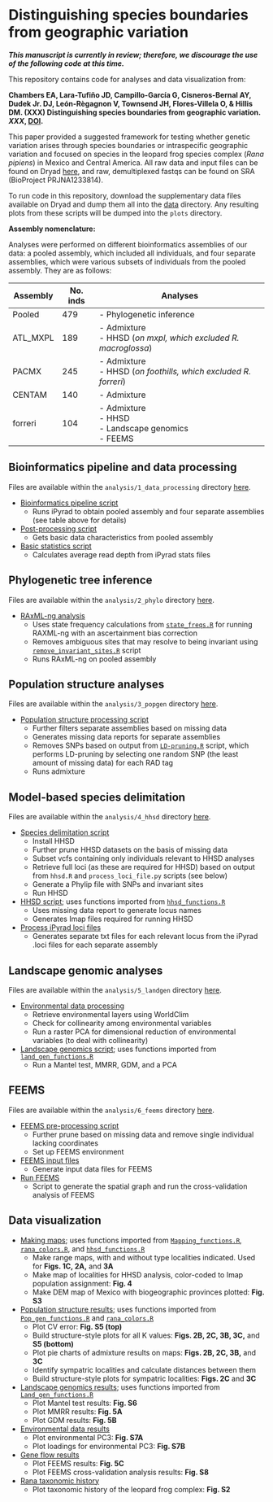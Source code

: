 # Distinguishing species boundaries from geographic variation

***This manuscript is currently in review; therefore, we discourage the use of the following code at this time.***

This repository contains code for analyses and data visualization from:

**Chambers EA, Lara-Tufiño JD, Campillo-García G, Cisneros-Bernal AY, Dudek Jr. DJ, León-Règagnon V, Townsend JH, Flores-Villela O, & Hillis DM. (XXX) Distinguishing species boundaries from geographic variation. *XXX*, [DOI](LINKTODOI).**

This paper provided a suggested framework for testing whether genetic variation arises through species boundaries or intraspecific geographic variation and focused on species in the leopard frog species complex (*Rana pipiens*) in Mexico and Central America. All raw data and input files can be found on Dryad [here](https://doi.org/10.5061/dryad.cjsxksnhc), and raw, demultiplexed fastqs can be found on SRA (BioProject PRJNA1233814).

To run code in this repository, download the supplementary data files available on Dryad and dump them all into the [data](https://github.com/eachambers/pantherana/tree/main/data) directory. Any resulting plots from these scripts will be dumped into the `plots` directory.

**Assembly nomenclature:**

Analyses were performed on different bioinformatics assemblies of our data: a pooled assembly, which included all individuals, and four separate assemblies, which were various subsets of individuals from the pooled assembly. They are as follows:

| Assembly | No. inds | Analyses
| -------- | ------------- | ------------ |
| Pooled | 479 | - Phylogenetic inference |
| ATL_MXPL | 189 | - Admixture <br>- HHSD (*on mxpl, which excluded R. macroglossa*) |
| PACMX | 245 | - Admixture <br>- HHSD (*on foothills, which excluded R. forreri*) |
| CENTAM | 140 | - Admixture |
| forreri | 104 | - Admixture <br>- HHSD <br>- Landscape genomics <br>- FEEMS |

## Bioinformatics pipeline and data processing
Files are available within the `analysis/1_data_processing` directory [here](https://github.com/eachambers/pantherana/tree/main/analysis/1_data_processing).
* [Bioinformatics pipeline script](https://github.com/eachambers/pantherana/blob/main/R/bioinformatics_processing.sh)
    - Runs iPyrad to obtain pooled assembly and four separate assemblies (see table above for details)
* [Post-processing script](https://github.com/eachambers/pantherana/blob/main/R/basic_data_characteristics.sh)
    - Gets basic data characteristics from pooled assembly
* [Basic statistics script](https://github.com/eachambers/pantherana/blob/main/R/Basic_stats.R)
    - Calculates average read depth from iPyrad stats files

## Phylogenetic tree inference
Files are available within the `analysis/2_phylo` directory [here](https://github.com/eachambers/pantherana/tree/main/analysis/2_phylo).
* [RAxML-ng analysis](https://github.com/eachambers/pantherana/blob/main/analysis/2_phylo/RAXML-ng.sh)
    - Uses state frequency calculations from [`state_freqs.R`](https://github.com/eachambers/pantherana/blob/main/analysis/2_phylo/state_freqs.R) for running RAXML-ng with an ascertainment bias correction
    - Removes ambiguous sites that may resolve to being invariant using [`remove_invariant_sites.R`](https://github.com/eachambers/pantherana/blob/main/analysis/2_phylo/remove_invariant_sites.R) script
    - Runs RAxML-ng on pooled assembly

## Population structure analyses
Files are available within the `analysis/3_popgen` directory [here](https://github.com/eachambers/pantherana/tree/main/analysis/3_popgen).
* [Population structure processing script](https://github.com/eachambers/pantherana/blob/main/analysis/3_popgen/population_structure.sh)
    - Further filters separate assemblies based on missing data
    - Generates missing data reports for separate assemblies
    - Removes SNPs based on output from [`LD-pruning.R`](https://github.com/eachambers/pantherana/blob/main/analysis/3_popgen/LD-pruning.R) script, which performs LD-pruning by selecting one random SNP (the least amount of missing data) for each RAD tag
    - Runs admixture

## Model-based species delimitation
Files are available within the `analysis/4_hhsd` directory [here](https://github.com/eachambers/pantherana/tree/main/analysis/4_hhsd).
* [Species delimitation script](https://github.com/eachambers/pantherana/blob/main/analysis/4_hhsd/HHSD.sh)
    - Install HHSD
    - Further prune HHSD datasets on the basis of missing data
    - Subset vcfs containing only individuals relevant to HHSD analyses
    - Retrieve full loci (as these are required for HHSD) based on output from `hhsd.R` and `process_loci_file.py` scripts (see below)
    - Generate a Phylip file with SNPs and invariant sites
    - Run HHSD
* [HHSD script](https://github.com/eachambers/pantherana/blob/main/analysis/4_hhsd/hhsd.R); uses functions imported from [`hhsd_functions.R`](https://github.com/eachambers/pantherana/blob/main/analysis/4_hhsd/hhsd_functions.R)
    - Uses missing data report to generate locus names
    - Generates Imap files required for running HHSD
* [Process iPyrad loci files](https://github.com/eachambers/pantherana/blob/main/analysis/4_hhsd/process_loci_file.py)
    - Generates separate txt files for each relevant locus from the iPyrad .loci files for each separate assembly
 
## Landscape genomic analyses
Files are available within the `analysis/5_landgen` directory [here](https://github.com/eachambers/pantherana/tree/main/analysis/5_landgen).
* [Environmental data processing](https://github.com/eachambers/pantherana/blob/main/analysis/5_landgen/env_data.R)
    - Retrieve environmental layers using WorldClim
    - Check for collinearity among environmental variables
    - Run a raster PCA for dimensional reduction of environmental variables (to deal with collinearity)
* [Landscape genomics script](https://github.com/eachambers/pantherana/blob/main/analysis/5_landgen/land_gen.R); uses functions imported from [`land_gen_functions.R`](https://github.com/eachambers/pantherana/blob/main/analysis/5_landgen/land_gen_functions.R)
    - Run a Mantel test, MMRR, GDM, and a PCA

## FEEMS
Files are available within the `analysis/6_feems` directory [here](https://github.com/eachambers/pantherana/tree/main/analysis/6_feems).
* [FEEMS pre-processing script](https://github.com/eachambers/pantherana/blob/main/analysis/6_feems/FEEMS_preprocessing.sh)
    - Further prune based on missing data and remove single individual lacking coordinates
    - Set up FEEMS environment
* [FEEMS input files](https://github.com/eachambers/pantherana/blob/main/analysis/6_feems/FEEMS.R)
    - Generate input data files for FEEMS
* [Run FEEMS](https://github.com/eachambers/pantherana/blob/main/analysis/6_feems/run_feems.py)
    - Script to generate the spatial graph and run the cross-validation analysis of FEEMS

## Data visualization
* [Making maps](https://github.com/eachambers/pantherana/blob/main/R/Mapping.R); uses functions imported from [`Mapping_functions.R`](https://github.com/eachambers/pantherana/blob/main/R/mapping_functions.R), [`rana_colors.R`](https://github.com/eachambers/pantherana/blob/main/R/rana_colors.R), and [`hhsd_functions.R`](https://github.com/eachambers/pantherana/blob/main/R/hhsd_functions.R)
    - Make range maps, with and without type localities indicated. Used for **Figs. 1C, 2A,** and **3A**
    - Make map of localities for HHSD analysis, color-coded to Imap population assignment: **Fig. 4**
    - Make DEM map of Mexico with biogeographic provinces plotted: **Fig. S3**
* [Population structure results](https://github.com/eachambers/pantherana/blob/main/R/Pop_gen_figures.R); uses functions imported from [`Pop_gen_functions.R`](https://github.com/eachambers/pantherana/blob/main/R/Pop_gen_functions.R) and [`rana_colors.R`](https://github.com/eachambers/pantherana/blob/main/R/rana_colors.R)
    - Plot CV error: **Fig. S5 (top)**
    - Build structure-style plots for all K values: **Figs. 2B, 2C, 3B, 3C,** and **S5 (bottom)**
    - Plot pie charts of admixture results on maps: **Figs. 2B, 2C, 3B,** and **3C**
    - Identify sympatric localities and calculate distances between them
    - Build structure-style plots for sympatric localities: **Figs. 2C** and **3C**
* [Landscape genomics results](https://github.com/eachambers/pantherana/blob/main/R/Land_gen.R); uses functions imported from [`Land_gen_functions.R`](https://github.com/eachambers/pantherana/blob/main/R/Land_gen_functions.R)
    - Plot Mantel test results: **Fig. S6**
    - Plot MMRR results: **Fig. 5A**
    - Plot GDM results: **Fig. 5B**
* [Environmental data results](https://github.com/eachambers/pantherana/blob/main/R/Env_data.R)
    - Plot environmental PC3: **Fig. S7A**
    - Plot loadings for environmental PC3: **Fig. S7B**
* [Gene flow results](https://github.com/eachambers/pantherana/blob/main/R/fEEMS.R)
    - Plot FEEMS results: **Fig. 5C**
    - Plot FEEMS cross-validation analysis results: **Fig. S8**
* [Rana taxonomic history](https://github.com/eachambers/pantherana/blob/main/R/rana_taxonomy.R)
    - Plot taxonomic history of the leopard frog complex: **Fig. S2**
